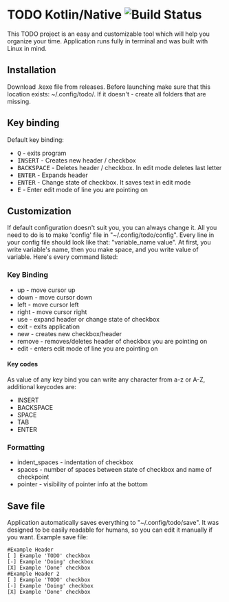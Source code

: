 # TODO Kotlin/Native ![Build Status](https://travis-ci.org/twbs/bootstrap-rubygem.svg?branch=master)
This TODO project is an easy and customizable tool which will help you organize your time. Application runs fully in terminal and was built with Linux in mind.

## Installation
Download .kexe file from releases. Before launching make sure that this location exists: ~/.config/todo/. If it doesn't - create all folders that are missing.

## Key binding
Default key binding:
* <kbd>Q</kbd> - exits program
* <kbd>INSERT</kbd> - Creates new header / checkbox
* <kbd>BACKSPACE</kbd> - Deletes header / checkbox. In edit mode deletes last letter
* <kbd>ENTER</kbd> - Expands header
* <kbd>ENTER</kbd> - Change state of checkbox. It saves text in edit mode
* <kbd>E</kbd> - Enter edit mode of line you are pointing on

## Customization
If default configuration doesn't suit you, you can always change it. All you need to do is to make 'config' file in "~/.config/todo/config".
Every line in your config file should look like that: "variable_name value". At first, you write variable's name, then you make space, and you write value of variable.
Here's every command listed:

### Key Binding
* up - move cursor up
* down - move cursor down
* left - move cursor left
* right - move cursor right
* use - expand header or change state of checkbox
* exit - exits application
* new - creates new checkbox/header
* remove - removes/deletes header of checkbox you are pointing on
* edit - enters edit mode of line you are pointing on
#### Key codes
As value of any key bind you can write any character from a-z or A-Z, additional keycodes are:
* INSERT
* BACKSPACE
* SPACE
* TAB
* ENTER

### Formatting
* indent_spaces - indentation of checkbox
* spaces - number of spaces between state of checkbox and name of checkpoint
* pointer - visibility of pointer info at the bottom

## Save file
Application automatically saves everything to "~/.config/todo/save". It was designed to be easily readable for humans, so you can edit it manually if you want. Example save file:
```
#Example Header
[ ] Example 'TODO' checkbox
[-] Example 'Doing' checkbox
[X] Example 'Done' checkbox
#Example Header 2
[ ] Example 'TODO' checkbox
[-] Example 'Doing' checkbox
[X] Example 'Done' checkbox
```
